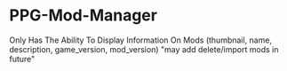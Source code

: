 # PPG-Mod-Manager
Only Has The Ability To Display Information On Mods (thumbnail, name, description, game_version, mod_version) "may add delete/import mods in future"
